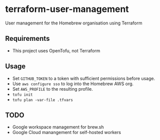 # terraform-user-management

User management for the Homebrew organisation using Terraform

## Requirements

- This project uses OpenTofu, not Terraform

## Usage

- Set `GITHUB_TOKEN` to a token with sufficient permissions before usage.
- Use `aws configure sso` to log into the Homebrew AWS org.
- Set `AWS_PROFILE` to the resulting profile.
- `tofu init`
- `tofu plan -var-file .tfvars`

## TODO

- Google workspace management for brew.sh
- Google Cloud manangement for self-hosted workers
